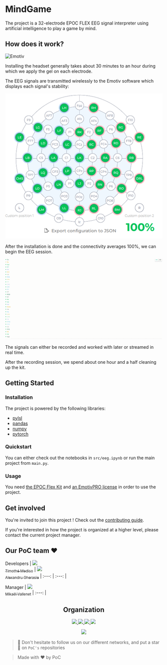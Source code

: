 # MindGame

The project is a 32-electrode EPOC FLEX EEG signal interpreter using artificial intelligence to play a game by mind.

## How does it work?

![Emotiv](https://cdn-bhgin.nitrocdn.com/fYiCbyekuWxdwsIavStGyhFBtSFZmwkM/assets/static/optimized/rev-f33305f/uploads/2018/06/flex-kit-510x510.jpeg)

Installing the headset generally takes about 30 minutes to an hour during which we apply the gel on each electrode.

The EEG signals are transmitted wirelessly to the Emotiv software which displays each signal's stability:

![Connectivity](./assets/eegconnectivity.png)

After the installation is done and the connectivity averages 100%, we can begin the EEG session.

![Signals](./assets/eegsignals.gif)

The signals can either be recorded and worked with later or streamed in real time.

After the recording session, we spend about one hour and a half cleaning up the kit.

## Getting Started

### Installation

The project is powered by the following libraries:

- [pylsl](https://github.com/chkothe/pylsl)
- [pandas](https://pandas.pydata.org/)
- [numpy](https://numpy.org/)
- [pytorch](https://pytorch.org/)


### Quickstart

You can either check out the notebooks in `src/eeg.ipynb` or run the main project from `main.py`.

### Usage

You need [the EPOC Flex Kit](https://www.emotiv.com/product/epoc-flex-gel-sensor-kit/) and [an EmotivPRO license](https://www.emotiv.com/emotivpro/) in order to use the project.

## Get involved

You're invited to join this project ! Check out the [contributing guide](./CONTRIBUTING.md).

If you're interested in how the project is organized at a higher level, please contact the current project manager.

## Our PoC team :heart:

Developers
| [<img src="https://github.com/Baragouin.png?size=85" width=85><br><sub>Timothé Medico</sub>](https://github.com/Baragouin) | [<img src="https://github.com/agherasie.png?size=85" width=85><br><sub>Alexandru Gherasie</sub>](https://github.com/agherasie)
| :---: | :---: |

Manager
| [<img src="https://github.com/MikaelVallenet.png?size=85" width=85><br><sub>Mikaël Vallenet</sub>](https://github.com/MikaelVallenet)
| :---: |

<h2 align=center>
Organization
</h2>

<p align='center'>
    <a href="https://www.linkedin.com/company/pocinnovation/mycompany/">
        <img src="https://img.shields.io/badge/LinkedIn-0077B5?style=for-the-badge&logo=linkedin&logoColor=white">
    </a>
    <a href="https://www.instagram.com/pocinnovation/">
        <img src="https://img.shields.io/badge/Instagram-E4405F?style=for-the-badge&logo=instagram&logoColor=white">
    </a>
    <a href="https://twitter.com/PoCInnovation">
        <img src="https://img.shields.io/badge/Twitter-1DA1F2?style=for-the-badge&logo=twitter&logoColor=white">
    </a>
    <a href="https://discord.com/invite/Yqq2ADGDS7">
        <img src="https://img.shields.io/badge/Discord-7289DA?style=for-the-badge&logo=discord&logoColor=white">
    </a>
</p>
<p align=center>
    <a href="https://www.poc-innovation.fr/">
        <img src="https://img.shields.io/badge/WebSite-1a2b6d?style=for-the-badge&logo=GitHub Sponsors&logoColor=white">
    </a>
</p>

> :rocket: Don't hesitate to follow us on our different networks, and put a star 🌟 on `PoC's` repositories

> Made with :heart: by PoC
